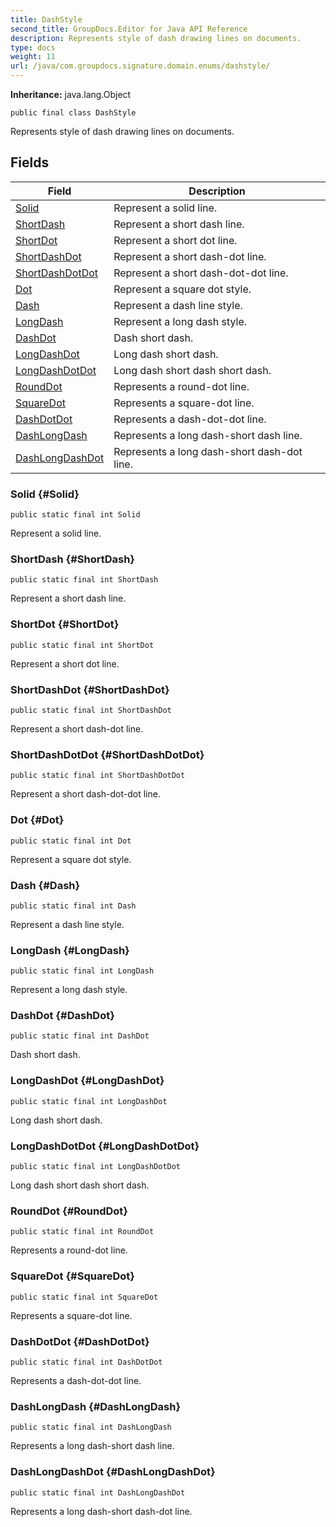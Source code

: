 ```yaml
---
title: DashStyle
second_title: GroupDocs.Editor for Java API Reference
description: Represents style of dash drawing lines on documents.
type: docs
weight: 11
url: /java/com.groupdocs.signature.domain.enums/dashstyle/
---
```

**Inheritance:**
java.lang.Object
```
public final class DashStyle
```

Represents style of dash drawing lines on documents.
## Fields

| Field | Description |
| --- | --- |
| [Solid](#Solid) | Represent a solid line. |
| [ShortDash](#ShortDash) | Represent a short dash line. |
| [ShortDot](#ShortDot) | Represent a short dot line. |
| [ShortDashDot](#ShortDashDot) | Represent a short dash-dot line. |
| [ShortDashDotDot](#ShortDashDotDot) | Represent a short dash-dot-dot line. |
| [Dot](#Dot) | Represent a square dot style. |
| [Dash](#Dash) | Represent a dash line style. |
| [LongDash](#LongDash) | Represent a long dash style. |
| [DashDot](#DashDot) | Dash short dash. |
| [LongDashDot](#LongDashDot) | Long dash short dash. |
| [LongDashDotDot](#LongDashDotDot) | Long dash short dash short dash. |
| [RoundDot](#RoundDot) | Represents a round-dot line. |
| [SquareDot](#SquareDot) | Represents a square-dot line. |
| [DashDotDot](#DashDotDot) | Represents a dash-dot-dot line. |
| [DashLongDash](#DashLongDash) | Represents a long dash-short dash line. |
| [DashLongDashDot](#DashLongDashDot) | Represents a long dash-short dash-dot line. |
### Solid {#Solid}
```
public static final int Solid
```


Represent a solid line.

### ShortDash {#ShortDash}
```
public static final int ShortDash
```


Represent a short dash line.

### ShortDot {#ShortDot}
```
public static final int ShortDot
```


Represent a short dot line.

### ShortDashDot {#ShortDashDot}
```
public static final int ShortDashDot
```


Represent a short dash-dot line.

### ShortDashDotDot {#ShortDashDotDot}
```
public static final int ShortDashDotDot
```


Represent a short dash-dot-dot line.

### Dot {#Dot}
```
public static final int Dot
```


Represent a square dot style.

### Dash {#Dash}
```
public static final int Dash
```


Represent a dash line style.

### LongDash {#LongDash}
```
public static final int LongDash
```


Represent a long dash style.

### DashDot {#DashDot}
```
public static final int DashDot
```


Dash short dash.

### LongDashDot {#LongDashDot}
```
public static final int LongDashDot
```


Long dash short dash.

### LongDashDotDot {#LongDashDotDot}
```
public static final int LongDashDotDot
```


Long dash short dash short dash.

### RoundDot {#RoundDot}
```
public static final int RoundDot
```


Represents a round-dot line.

### SquareDot {#SquareDot}
```
public static final int SquareDot
```


Represents a square-dot line.

### DashDotDot {#DashDotDot}
```
public static final int DashDotDot
```


Represents a dash-dot-dot line.

### DashLongDash {#DashLongDash}
```
public static final int DashLongDash
```


Represents a long dash-short dash line.

### DashLongDashDot {#DashLongDashDot}
```
public static final int DashLongDashDot
```


Represents a long dash-short dash-dot line.

